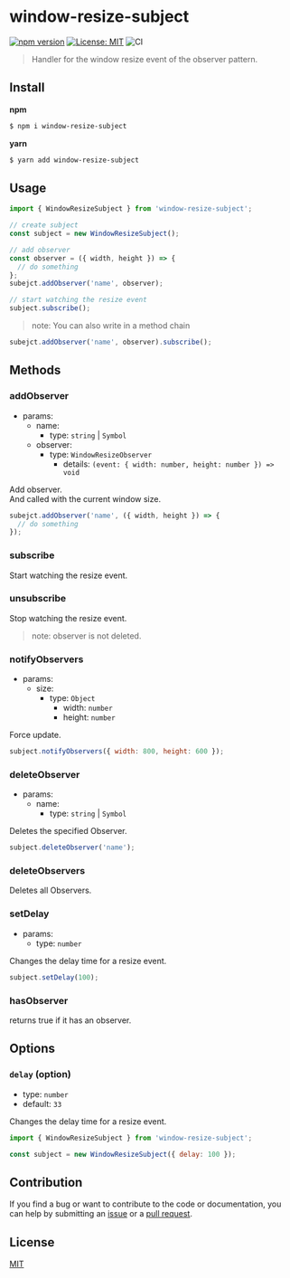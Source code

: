 # window-resize-subject

[![npm version](https://badge.fury.io/js/window-resize-subject.svg)](https://badge.fury.io/js/window-resize-subject)
[![License: MIT](https://img.shields.io/badge/License-MIT-green.svg)](https://opensource.org/licenses/MIT)
![CI](https://github.com/mya-ake/window-resize-subject/workflows/CI/badge.svg)

> Handler for the window resize event of the observer pattern.

## Install

**npm**

```bash
$ npm i window-resize-subject
```

**yarn**

```bash
$ yarn add window-resize-subject
```

## Usage

```js
import { WindowResizeSubject } from 'window-resize-subject';

// create subject
const subject = new WindowResizeSubject();

// add observer
const observer = ({ width, height }) => {
  // do something
};
subejct.addObserver('name', observer);

// start watching the resize event
subject.subscribe();
```

> note: You can also write in a method chain

```js
subejct.addObserver('name', observer).subscribe();
```

## Methods

### addObserver

- params:
  - name:
    - type: `string` | `Symbol`
  - observer:
    - type: `WindowResizeObserver`
      - details: `(event: { width: number, height: number }) => void`

Add observer.  
And called with the current window size.

```js
subejct.addObserver('name', ({ width, height }) => {
  // do something
});
```

### subscribe

Start watching the resize event.

### unsubscribe

Stop watching the resize event.

> note: observer is not deleted.

### notifyObservers

- params:
  - size:
    - type: `Object`
      - width: `number`
      - height: `number`

Force update.

```js
subject.notifyObservers({ width: 800, height: 600 });
```

### deleteObserver

- params:
  - name:
    - type: `string` | `Symbol`

Deletes the specified Observer.

```js
subject.deleteObserver('name');
```

### deleteObservers

Deletes all Observers.

### setDelay

- params:
  - type: `number`

Changes the delay time for a resize event.

```js
subject.setDelay(100);
```

### hasObserver

returns true if it has an observer.

## Options

### `delay` (option)

- type: `number`
- default: `33`

Changes the delay time for a resize event.

```js
import { WindowResizeSubject } from 'window-resize-subject';

const subject = new WindowResizeSubject({ delay: 100 });
```

## Contribution

If you find a bug or want to contribute to the code or documentation, you can help by submitting an [issue](https://github.com/mya-ake/window-resize-subject/issues) or a [pull request](https://github.com/mya-ake/window-resize-subject/pulls).

## License

[MIT](https://github.com/mya-ake/window-resize-subject/blob/master/LICENSE)
